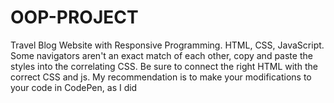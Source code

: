 # OOP-PROJECT
Travel Blog Website with Responsive Programming. HTML, CSS, JavaScript. Some navigators aren't an exact match of each other, copy and paste the styles into the correlating CSS. Be sure to connect the right HTML with the correct CSS and js. My recommendation is to make your modifications to your code in CodePen, as I did 

